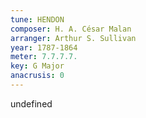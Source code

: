 ```yaml
---
tune: HENDON
composer: H. A. César Malan
arranger: Arthur S. Sullivan
year: 1787-1864
meter: 7.7.7.7.
key: G Major
anacrusis: 0
---
```

undefined